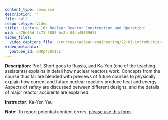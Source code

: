 ```yaml
---
content_type: resource
description: ''
file: null
resourcetype: Video
title: 'Lecture 16: Nuclear Reactor Construction and Operation'
uid: cd76e65d-fc73-3888-bc8b-04da4508968f
video_files:
  video_captions_file: /courses/nuclear-engineering/22-01-introduction-to-nuclear-engineering-and-ionizing-radiation-fall-2016/lecture-videos/nuclear-reactor-construction-and-operation/qHPp458m1cs.vtt
video_metadata:
  youtube_id: qHPp458m1cs
---
```


**Description:** Prof. Short goes to Russia, and Ka-Yen (one of the teaching assistants) explains in detail how nuclear reactors work. Concepts from the course thus far are blended with previews of future courses to physically explain how current and future nuclear reactors produce heat and energy. Aspects of safety are discussed between different designs, and the details of major reactor accidents are explained.

**Instructor:** Ka-Yen Yau

**Note:** To report potential content errors, [please use this form](https://forms.gle/8B2zcUvfCtgJdTdE7).
